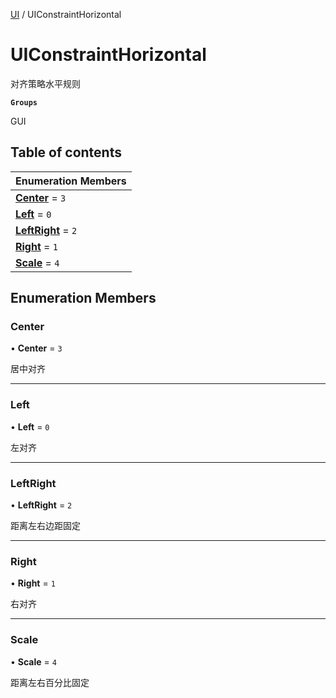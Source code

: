 [UI](../modules/UI.UI.md) / UIConstraintHorizontal

# UIConstraintHorizontal <Badge type="tip" text="Enumeration" /> <Score text="UIConstraintHorizontal" />

对齐策略水平规则

**`Groups`**

GUI

## Table of contents

| Enumeration Members |
| :-----|
| **[Center](UI.UIConstraintHorizontal.md#center)** = ``3`` <br> |
| **[Left](UI.UIConstraintHorizontal.md#left)** = ``0`` <br> |
| **[LeftRight](UI.UIConstraintHorizontal.md#leftright)** = ``2`` <br> |
| **[Right](UI.UIConstraintHorizontal.md#right)** = ``1`` <br> |
| **[Scale](UI.UIConstraintHorizontal.md#scale)** = ``4`` <br> |

## Enumeration Members

### Center <Score text="Center" /> 

• **Center** = ``3``

居中对齐

___

### Left <Score text="Left" /> 

• **Left** = ``0``

左对齐

___

### LeftRight <Score text="LeftRight" /> 

• **LeftRight** = ``2``

距离左右边距固定

___

### Right <Score text="Right" /> 

• **Right** = ``1``

右对齐

___

### Scale <Score text="Scale" /> 

• **Scale** = ``4``

距离左右百分比固定
